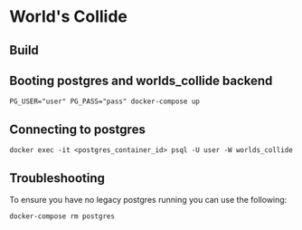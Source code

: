 # World's Collide

## Build

## Booting postgres and worlds_collide backend
```
PG_USER="user" PG_PASS="pass" docker-compose up
```

## Connecting to postgres
```
docker exec -it <postgres_container_id> psql -U user -W worlds_collide
```

## Troubleshooting
To ensure you have no legacy postgres running you can use the following:
```
docker-compose rm postgres
```
